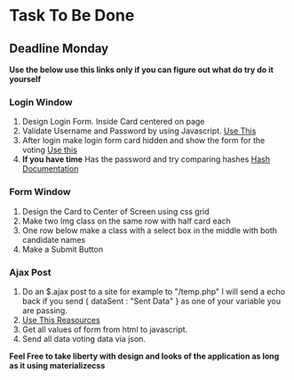 # Task To Be Done
## Deadline Monday
**Use the below use this links only if you can figure out what do try do it yourself**
### Login Window 
1. Design Login Form. Inside Card centered on page
2. Validate Username and Password by using Javascript. [Use This](https://www.w3schools.com/jsref/met_document_getelementbyid.asp)
3. After login make login form card hidden and show the form for the voting [Use this](https://stackoverflow.com/questions/2420135/hide-html-element-by-id)
4. **If you have time** Has the password and try comparing hashes [Hash Documentation](https://github.com/emn178/js-sha256)

### Form Window 
1. Design the Card to Center of Screen using css grid
2. Make two Img class on the same row with half card each
3. One row below make a class with a select box in the middle with both candidate names
4. Make a Submit Button

### Ajax Post
1. Do an $.ajax post to a site for example to "/temp.php" I will send a echo back if you send { dataSent : "Sent Data" } as one of your variable you are passing.
2. [Use This Reasources](https://stackoverflow.com/questions/10214723/jquery-ajax-post-data-in-a-java-servlet)
3. Get all values of form from html to javascript.
4. Send all data voting data via json.

**Feel Free to take liberty with design and looks of the application as long as it using materializecss**